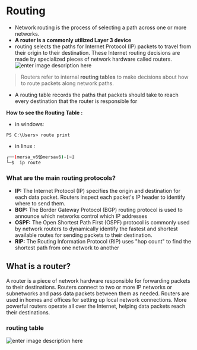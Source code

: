 # Routing
- Network routing is the process of selecting a path across one or more networks.
- **A router is a commonly utilized Layer 3 device**
-  routing selects the paths for Internet Protocol (IP) packets to travel from their origin to their destination. These Internet routing decisions are made by specialized pieces of network hardware called routers.
![enter image description here](https://cf-assets.www.cloudflare.com/slt3lc6tev37/5biqo5wm6nM8GSmiNyiAnl/b6b5c9befeda6ba99b4380d84953de18/routing-diagram.svg)
> Routers refer to internal **routing tables** to make decisions about how to route packets along network paths.
* A routing table records the paths that packets should take to reach every destination that the router is responsible for

**How to see the Routing Table :**
- in windows:

```shell
PS C:\Users> route print
```
- in linux :
```sh
┌──(mersa_v6㉿mersav6)-[~]
└─$  ip route
```


### What are the main routing protocols?
- **IP:** The Internet Protocol (IP) specifies the origin and destination for each data packet. Routers inspect each packet's IP header to identify where to send them.
- **BGP:** The Border Gateway Protocol (BGP)  routing protocol is used to announce which networks control which IP addresses
- **OSPF:** The Open Shortest Path First (OSPF) protocol is commonly used by network routers to dynamically identify the fastest and shortest available routes for sending packets to their destination.
- **RIP:** The Routing Information Protocol (RIP) uses "hop count" to find the shortest path from one network to another
## What is a router?

A router is a piece of network hardware responsible for forwarding packets to their destinations. Routers connect to two or more IP networks or subnetworks and pass data packets between them as needed. Routers are used in homes and offices for setting up local network connections. More powerful routers operate all over the Internet, helping data packets reach their destinations.

### routing table
![enter image description here](https://cdn.ttgtmedia.com/rms/onlineimages/routing_table-f.jpg)
